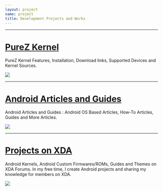 ```yaml
---
layout: project
name: project
title: Development Projects and Works
---
```

----

# [PureZ Kernel](project/purez-kernel.md)
PureZ Kernel Features, Installation, Download links, Supported Devices and Kernel Sources.

<img src="https://s20.postimg.cc/vpbav0vq5/Pure_Z-_Logo.png" />

----

# [Android Articles and Guides](project/android-articles.md)
Android Articles and Guides : Android OS Based Articles, How-To Articles, Guides and More Articles.

<img src="https://s20.postimg.cc/9xg18kirx/android-logo.jpg" />

----

# [Projects on XDA](project/xda-threads-collection.md)
Android Kernels, Android Custom Firmwares/ROMs, Guides and Themes on XDA Forums. In my free time, I create Android projects and sharing my knowledge for members on XDA.

<img src="https://s20.postimg.cc/4qq51vcl9/xda-developers.png" />
